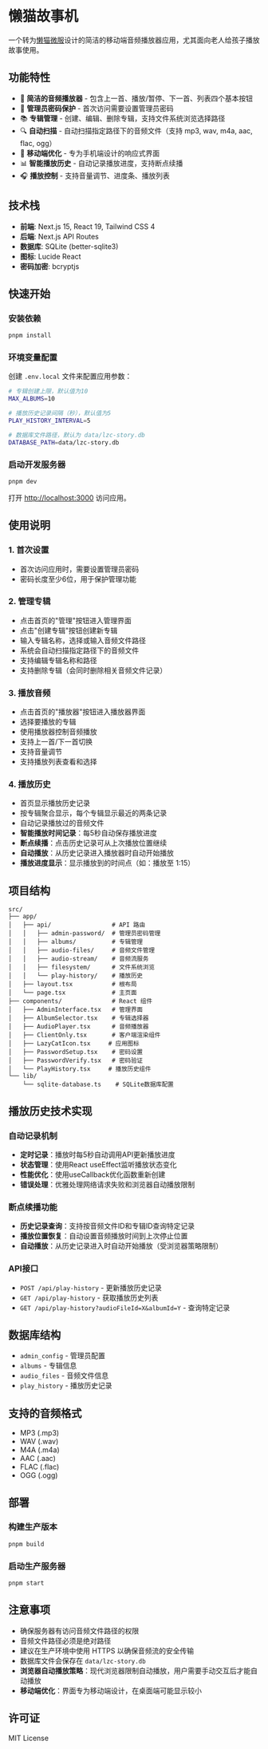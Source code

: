 # 懒猫故事机

一个转为[懒猫微服](https://lazycat.cloud/)设计的简洁的移动端音频播放器应用，尤其面向老人给孩子播放故事使用。

## 功能特性

- 🎵 **简洁的音频播放器** - 包含上一首、播放/暂停、下一首、列表四个基本按钮
- 🔐 **管理员密码保护** - 首次访问需要设置管理员密码
- 📚 **专辑管理** - 创建、编辑、删除专辑，支持文件系统浏览选择路径
- 🔍 **自动扫描** - 自动扫描指定路径下的音频文件（支持 mp3, wav, m4a, aac, flac, ogg）
- 📱 **移动端优化** - 专为手机端设计的响应式界面
- 📊 **智能播放历史** - 自动记录播放进度，支持断点续播
- 🎧 **播放控制** - 支持音量调节、进度条、播放列表

## 技术栈

- **前端**: Next.js 15, React 19, Tailwind CSS 4
- **后端**: Next.js API Routes
- **数据库**: SQLite (better-sqlite3)
- **图标**: Lucide React
- **密码加密**: bcryptjs

## 快速开始

### 安装依赖

```bash
pnpm install
```

### 环境变量配置

创建 `.env.local` 文件来配置应用参数：

```bash
# 专辑创建上限，默认值为10
MAX_ALBUMS=10

# 播放历史记录间隔（秒），默认值为5
PLAY_HISTORY_INTERVAL=5

# 数据库文件路径，默认为 data/lzc-story.db
DATABASE_PATH=data/lzc-story.db
```

### 启动开发服务器

```bash
pnpm dev
```

打开 [http://localhost:3000](http://localhost:3000) 访问应用。

## 使用说明

### 1. 首次设置

- 首次访问应用时，需要设置管理员密码
- 密码长度至少6位，用于保护管理功能

### 2. 管理专辑

- 点击首页的"管理"按钮进入管理界面
- 点击"创建专辑"按钮创建新专辑
- 输入专辑名称，选择或输入音频文件路径
- 系统会自动扫描指定路径下的音频文件
- 支持编辑专辑名称和路径
- 支持删除专辑（会同时删除相关音频文件记录）

### 3. 播放音频

- 点击首页的"播放器"按钮进入播放器界面
- 选择要播放的专辑
- 使用播放器控制音频播放
- 支持上一首/下一首切换
- 支持音量调节
- 支持播放列表查看和选择

### 4. 播放历史

- 首页显示播放历史记录
- 按专辑聚合显示，每个专辑显示最近的两条记录
- 自动记录播放过的音频文件
- **智能播放时间记录**：每5秒自动保存播放进度
- **断点续播**：点击历史记录可从上次播放位置继续
- **自动播放**：从历史记录进入播放器时自动开始播放
- **播放进度显示**：显示播放到的时间点（如：播放至 1:15）

## 项目结构

```
src/
├── app/
│   ├── api/                 # API 路由
│   │   ├── admin-password/  # 管理员密码管理
│   │   ├── albums/          # 专辑管理
│   │   ├── audio-files/     # 音频文件管理
│   │   ├── audio-stream/    # 音频流服务
│   │   ├── filesystem/      # 文件系统浏览
│   │   └── play-history/    # 播放历史
│   ├── layout.tsx           # 根布局
│   └── page.tsx             # 主页面
├── components/              # React 组件
│   ├── AdminInterface.tsx   # 管理界面
│   ├── AlbumSelector.tsx    # 专辑选择器
│   ├── AudioPlayer.tsx      # 音频播放器
│   ├── ClientOnly.tsx       # 客户端渲染组件
│   ├── LazyCatIcon.tsx     # 应用图标
│   ├── PasswordSetup.tsx    # 密码设置
│   ├── PasswordVerify.tsx   # 密码验证
│   └── PlayHistory.tsx     # 播放历史组件
└── lib/
    └── sqlite-database.ts    # SQLite数据库配置
```

## 播放历史技术实现

### 自动记录机制

- **定时记录**：播放时每5秒自动调用API更新播放进度
- **状态管理**：使用React useEffect监听播放状态变化
- **性能优化**：使用useCallback优化函数重新创建
- **错误处理**：优雅处理网络请求失败和浏览器自动播放限制

### 断点续播功能

- **历史记录查询**：支持按音频文件ID和专辑ID查询特定记录
- **播放位置恢复**：自动设置音频播放时间到上次停止位置
- **自动播放**：从历史记录进入时自动开始播放（受浏览器策略限制）

### API接口

- `POST /api/play-history` - 更新播放历史记录
- `GET /api/play-history` - 获取播放历史列表
- `GET /api/play-history?audioFileId=X&albumId=Y` - 查询特定记录

## 数据库结构

- `admin_config` - 管理员配置
- `albums` - 专辑信息
- `audio_files` - 音频文件信息
- `play_history` - 播放历史记录

## 支持的音频格式

- MP3 (.mp3)
- WAV (.wav)
- M4A (.m4a)
- AAC (.aac)
- FLAC (.flac)
- OGG (.ogg)

## 部署

### 构建生产版本

```bash
pnpm build
```

### 启动生产服务器

```bash
pnpm start
```

## 注意事项

- 确保服务器有访问音频文件路径的权限
- 音频文件路径必须是绝对路径
- 建议在生产环境中使用 HTTPS 以确保音频流的安全传输
- 数据库文件会保存在 `data/lzc-story.db`
- **浏览器自动播放策略**：现代浏览器限制自动播放，用户需要手动交互后才能自动播放
- **移动端优化**：界面专为移动端设计，在桌面端可能显示较小

## 许可证

MIT License
